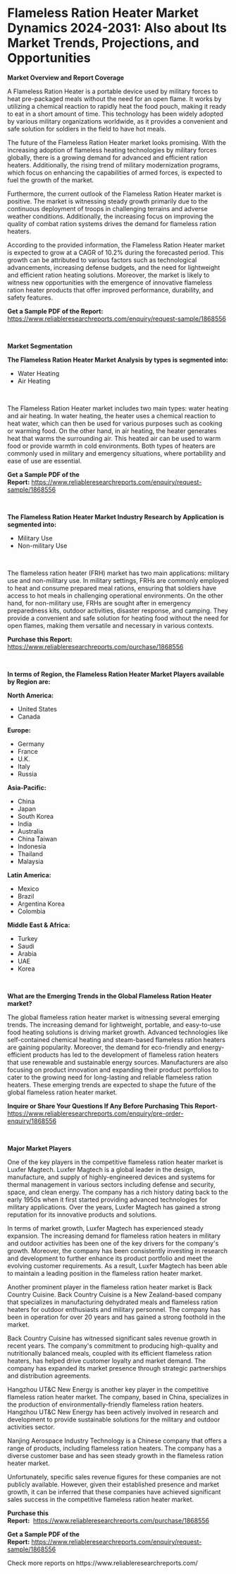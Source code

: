 <p><h1>Flameless Ration Heater Market Dynamics 2024-2031: Also about Its Market Trends, Projections, and Opportunities</h1></p><p><strong>Market Overview and Report Coverage</strong></p>
<p><p>A Flameless Ration Heater is a portable device used by military forces to heat pre-packaged meals without the need for an open flame. It works by utilizing a chemical reaction to rapidly heat the food pouch, making it ready to eat in a short amount of time. This technology has been widely adopted by various military organizations worldwide, as it provides a convenient and safe solution for soldiers in the field to have hot meals.</p><p>The future of the Flameless Ration Heater market looks promising. With the increasing adoption of flameless heating technologies by military forces globally, there is a growing demand for advanced and efficient ration heaters. Additionally, the rising trend of military modernization programs, which focus on enhancing the capabilities of armed forces, is expected to fuel the growth of the market.</p><p>Furthermore, the current outlook of the Flameless Ration Heater market is positive. The market is witnessing steady growth primarily due to the continuous deployment of troops in challenging terrains and adverse weather conditions. Additionally, the increasing focus on improving the quality of combat ration systems drives the demand for flameless ration heaters.</p><p>According to the provided information, the Flameless Ration Heater market is expected to grow at a CAGR of 10.2% during the forecasted period. This growth can be attributed to various factors such as technological advancements, increasing defense budgets, and the need for lightweight and efficient ration heating solutions. Moreover, the market is likely to witness new opportunities with the emergence of innovative flameless ration heater products that offer improved performance, durability, and safety features.</p></p>
<p><strong>Get a Sample PDF of the Report:</strong> <a href="https://www.reliableresearchreports.com/enquiry/request-sample/1868556">https://www.reliableresearchreports.com/enquiry/request-sample/1868556</a></p>
<p>&nbsp;</p>
<p><strong>Market Segmentation</strong></p>
<p><strong>The Flameless Ration Heater Market Analysis by types is segmented into:</strong></p>
<p><ul><li>Water Heating</li><li>Air Heating</li></ul></p>
<p>&nbsp;</p>
<p><p>The Flameless Ration Heater market includes two main types: water heating and air heating. In water heating, the heater uses a chemical reaction to heat water, which can then be used for various purposes such as cooking or warming food. On the other hand, in air heating, the heater generates heat that warms the surrounding air. This heated air can be used to warm food or provide warmth in cold environments. Both types of heaters are commonly used in military and emergency situations, where portability and ease of use are essential.</p></p>
<p><strong>Get a Sample PDF of the Report:</strong>&nbsp;<a href="https://www.reliableresearchreports.com/enquiry/request-sample/1868556">https://www.reliableresearchreports.com/enquiry/request-sample/1868556</a></p>
<p>&nbsp;</p>
<p><strong>The Flameless Ration Heater Market Industry Research by Application is segmented into:</strong></p>
<p><ul><li>Military Use</li><li>Non-military Use</li></ul></p>
<p>&nbsp;</p>
<p><p>The flameless ration heater (FRH) market has two main applications: military use and non-military use. In military settings, FRHs are commonly employed to heat and consume prepared meal rations, ensuring that soldiers have access to hot meals in challenging operational environments. On the other hand, for non-military use, FRHs are sought after in emergency preparedness kits, outdoor activities, disaster response, and camping. They provide a convenient and safe solution for heating food without the need for open flames, making them versatile and necessary in various contexts.</p></p>
<p><strong>Purchase this Report:</strong>&nbsp; <a href="https://www.reliableresearchreports.com/purchase/1868556">https://www.reliableresearchreports.com/purchase/1868556</a></p>
<p>&nbsp;</p>
<p><strong>In terms of Region, the Flameless Ration Heater Market Players available by Region are:</strong></p>
<p>
    <p> <strong> North America: </strong>
        <ul>
            <li>United States</li>
            <li>Canada</li>
        </ul>
        </p> 
    <p> <strong> Europe: </strong>
        <ul>
            <li>Germany</li>
            <li>France</li>
            <li>U.K.</li>
            <li>Italy</li>
            <li>Russia</li>
        </ul>
        </p> 
    <p> <strong> Asia-Pacific: </strong>
        <ul>
            <li>China</li>
            <li>Japan</li>
            <li>South Korea</li>
            <li>India</li>
            <li>Australia</li>
            <li>China Taiwan</li>
            <li>Indonesia</li>
            <li>Thailand</li>
            <li>Malaysia</li>
        </ul>
        </p> 
    <p> <strong> Latin America: </strong>
        <ul>
            <li>Mexico</li>
            <li>Brazil</li>
            <li>Argentina Korea</li>
            <li>Colombia</li>
        </ul>
        </p> 
    <p> <strong> Middle East & Africa: </strong>
        <ul>
            <li>Turkey</li>
            <li>Saudi</li>
            <li>Arabia</li>
            <li>UAE</li>
            <li>Korea</li>
        </ul>
    </p>
    </p>
<p>&nbsp;</p>
<p><strong>What are the Emerging Trends in the Global Flameless Ration Heater market?</strong></p>
<p><p>The global flameless ration heater market is witnessing several emerging trends. The increasing demand for lightweight, portable, and easy-to-use food heating solutions is driving market growth. Advanced technologies like self-contained chemical heating and steam-based flameless ration heaters are gaining popularity. Moreover, the demand for eco-friendly and energy-efficient products has led to the development of flameless ration heaters that use renewable and sustainable energy sources. Manufacturers are also focusing on product innovation and expanding their product portfolios to cater to the growing need for long-lasting and reliable flameless ration heaters. These emerging trends are expected to shape the future of the global flameless ration heater market.</p></p>
<p><strong>Inquire or Share Your Questions If Any Before Purchasing This Report</strong>- <a href="https://www.reliableresearchreports.com/enquiry/pre-order-enquiry/1868556">https://www.reliableresearchreports.com/enquiry/pre-order-enquiry/1868556</a></p>
<p>&nbsp;</p>
<p><strong>Major Market Players</strong></p>
<p><p>One of the key players in the competitive flameless ration heater market is Luxfer Magtech. Luxfer Magtech is a global leader in the design, manufacture, and supply of highly-engineered devices and systems for thermal management in various sectors including defense and security, space, and clean energy. The company has a rich history dating back to the early 1950s when it first started providing advanced technologies for military applications. Over the years, Luxfer Magtech has gained a strong reputation for its innovative products and solutions.</p><p>In terms of market growth, Luxfer Magtech has experienced steady expansion. The increasing demand for flameless ration heaters in military and outdoor activities has been one of the key drivers for the company's growth. Moreover, the company has been consistently investing in research and development to further enhance its product portfolio and meet the evolving customer requirements. As a result, Luxfer Magtech has been able to maintain a leading position in the flameless ration heater market.</p><p>Another prominent player in the flameless ration heater market is Back Country Cuisine. Back Country Cuisine is a New Zealand-based company that specializes in manufacturing dehydrated meals and flameless ration heaters for outdoor enthusiasts and military personnel. The company has been in operation for over 20 years and has gained a strong foothold in the market.</p><p>Back Country Cuisine has witnessed significant sales revenue growth in recent years. The company's commitment to producing high-quality and nutritionally balanced meals, coupled with its efficient flameless ration heaters, has helped drive customer loyalty and market demand. The company has expanded its market presence through strategic partnerships and distribution agreements.</p><p>Hangzhou UT&C New Energy is another key player in the competitive flameless ration heater market. The company, based in China, specializes in the production of environmentally-friendly flameless ration heaters. Hangzhou UT&C New Energy has been actively involved in research and development to provide sustainable solutions for the military and outdoor activities sector.</p><p>Nanjing Aerospace Industry Technology is a Chinese company that offers a range of products, including flameless ration heaters. The company has a diverse customer base and has seen steady growth in the flameless ration heater market.</p><p>Unfortunately, specific sales revenue figures for these companies are not publicly available. However, given their established presence and market growth, it can be inferred that these companies have achieved significant sales success in the competitive flameless ration heater market.</p></p>
<p><strong>Purchase this Report:</strong>&nbsp;&nbsp;<a href="https://www.reliableresearchreports.com/purchase/1868556">https://www.reliableresearchreports.com/purchase/1868556</a></p>
<p></p>
<p><strong>Get a Sample PDF of the Report:</strong>&nbsp;<a href="https://www.reliableresearchreports.com/enquiry/request-sample/1868556">https://www.reliableresearchreports.com/enquiry/request-sample/1868556</a></p>
<p>Check more reports on https://www.reliableresearchreports.com/</p>
